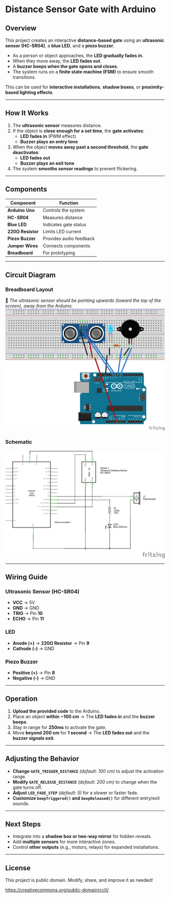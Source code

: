 # Distance Sensor Gate with Arduino

## Overview
This project creates an interactive **distance-based gate** using an **ultrasonic sensor (HC-SR04)**, a **blue LED**, and a **piezo buzzer**. 

- As a person or object approaches, the **LED gradually fades in**.
- When they move away, the **LED fades out**.
- A **buzzer beeps when the gate opens and closes**.
- The system runs on a **finite state machine (FSM)** to ensure smooth transitions.

This can be used for **interactive installations**, **shadow boxes**, or **proximity-based lighting effects**.

---

## How It Works
1. The **ultrasonic sensor** measures distance.
2. If the object is **close enough for a set time**, the **gate activates**:
   - **LED fades in** (PWM effect)
   - **Buzzer plays an entry tone**
3. When the object **moves away past a second threshold**, the **gate deactivates**:
   - **LED fades out**
   - **Buzzer plays an exit tone**
4. The system **smooths sensor readings** to prevent flickering.

---

## Components
| Component          | Function |
|-------------------|----------|
| **Arduino Uno**   | Controls the system |
| **HC-SR04**       | Measures distance |
| **Blue LED**      | Indicates gate status |
| **220Ω Resistor** | Limits LED current |
| **Piezo Buzzer**  | Provides audio feedback |
| **Jumper Wires**  | Connects components |
| **Breadboard**    | For prototyping |

---

## Circuit Diagram
### **Breadboard Layout**  
📌 *The ultrasonic sensor should be pointing upwards (toward the top of the screen), away from the Arduino.*  
![Breadboard Layout](DistanceSensorGate_bb.png)

### **Schematic**
![Schematic](DistanceSensorGate_schem.png)

---

## Wiring Guide
### **Ultrasonic Sensor (HC-SR04)**
- **VCC** → 5V  
- **GND** → GND  
- **TRIG** → Pin **10**  
- **ECHO** → Pin **11**  

### **LED**
- **Anode (+)** → **220Ω Resistor** → Pin **9**  
- **Cathode (-)** → GND  

### **Piezo Buzzer**
- **Positive (+)** → Pin **8**  
- **Negative (-)** → GND  

---

## Operation
1. **Upload the provided code** to the Arduino.
2. Place an object **within ~100 cm** → The **LED fades in** and the **buzzer beeps**.
3. Stay in range for **250ms** to activate the gate.
4. Move **beyond 200 cm** for **1 second** → The **LED fades out** and the **buzzer signals exit**.

---

## Adjusting the Behavior
- **Change `GATE_TRIGGER_DISTANCE`** *(default: 100 cm)* to adjust the activation range.
- **Modify `GATE_RELEASE_DISTANCE`** *(default: 200 cm)* to change when the gate turns off.
- **Adjust `LED_FADE_STEP`** *(default: 5)* for a slower or faster fade.
- **Customize `beepTriggered()` and `beepReleased()`** for different entry/exit sounds.

---

## Next Steps
- Integrate into a **shadow box or two-way mirror** for hidden reveals.
- Add **multiple sensors** for more interactive zones.
- Control **other outputs** (e.g., motors, relays) for expanded installations.

---

## License
This project is public domain. Modify, share, and improve it as needed!

https://creativecommons.org/public-domain/cc0/

